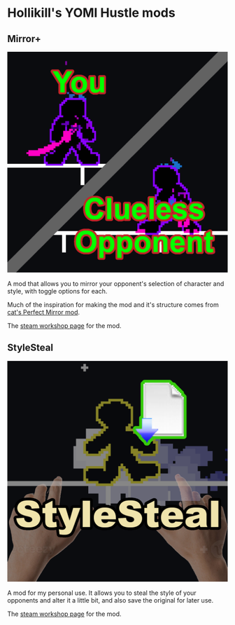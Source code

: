 # Hollikill's YOMI Hustle mods

## Mirror+

![mirrorplusthumbnail](https://raw.githubusercontent.com/Hollikill/YOMI-Hustle-modding/refs/heads/main/Mirror%2B%20Mod%20Resources/yomimirrorthumbnailv2.png)

A mod that allows you to mirror your opponent's selection of character and style, with toggle options for each.

Much of the inspiration for making the mod and it's structure comes from [cat's Perfect Mirror mod](steam://openurl/https://steamcommunity.com/sharedfiles/filedetails/?id=3296713084).

The [steam workshop page](https://steamcommunity.com/sharedfiles/filedetails/?id=3585394092) for the mod.

## StyleSteal

![stylestealthumbnail](https://raw.githubusercontent.com/Hollikill/YOMI-Hustle-modding/refs/heads/main/StyleSteal%20Mod%20Resources/yomistylestealthumbnailv2.png)

A mod for my personal use. It allows you to steal the style of your opponents and alter it a little bit, and also save the original for later use.

The [steam workshop page](https://steamcommunity.com/sharedfiles/filedetails/?id=3588353610) for the mod.
